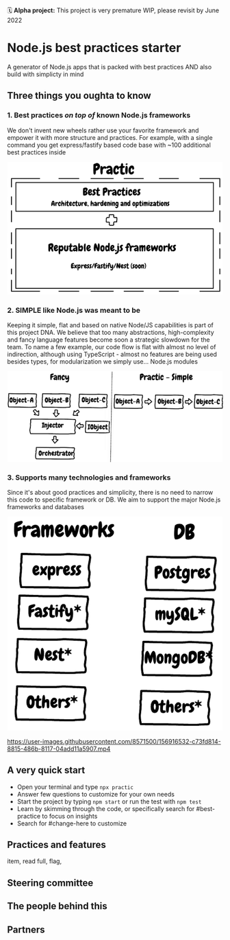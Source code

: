 🗓 **Alpha project:** This project is very premature WIP, please revisit by June 2022

# Node.js best practices starter

A generator of Node.js apps that is packed with best practices AND also build with simplicty in mind

## Three things you oughta to know

### 1. Best practices *on top of* known Node.js frameworks

We don't invent new wheels rather use your favorite framework and empower it with more structure and practices. For example, with a single command you get express/fastify based code base with ~100 additional best practices inside

![Built on top of known frameworks](/docs/images/on-top-of-frameworks.png)

### 2. SIMPLE like Node.js was meant to be

Keeping it simple, flat and based on native Node/JS capabilities is part of this project DNA. We believe that too many abstractions, high-complexity and fancy language features become soon a strategic slowdown for the team. To name a few example, our code flow is flat with almost no level of indirection, although using TypeScript - almost no features are being used besides types, for modularization we simply use... Node.js modules


![Built on top of known frameworks](/docs/images/abstractions-vs-simplicity.png)

### 3. Supports many technologies and frameworks

Since it's about good practices and simplicity, there is no need to narrow this code to specific framework or DB. We aim to support the major Node.js frameworks and databases

![Built on top of known frameworks](/docs/images/tech.png)



https://user-images.githubusercontent.com/8571500/156916532-c73fd814-8815-486b-8117-04add11a5907.mp4



## A very quick start

- Open your terminal and type `npx practic`
- Answer few questions to customize for your own needs
- Start the project by typing `npm start` or run the test with `npm test`
- Learn by skimming through the code, or specifically search for #best-practice to focus on insights
- Search for #change-here to customize 

## Practices and features

item, read full, flag, 

## Steering committee

## The people behind this

## Partners


